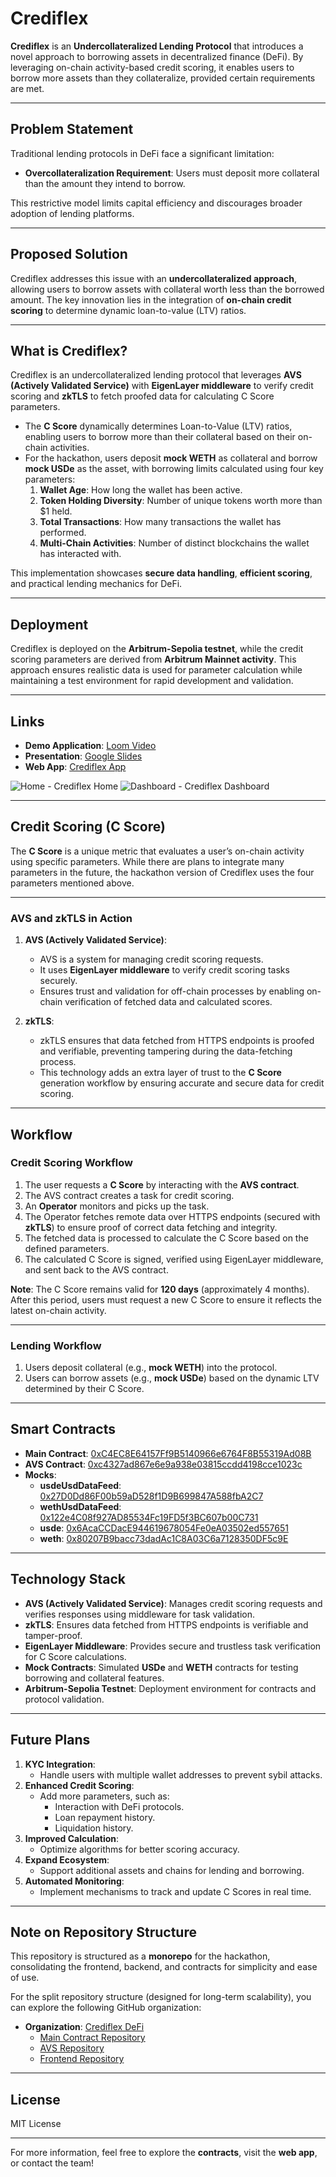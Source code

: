 # Crediflex

**Crediflex** is an **Undercollateralized Lending Protocol** that introduces a novel approach to borrowing assets in decentralized finance (DeFi). By leveraging on-chain activity-based credit scoring, it enables users to borrow more assets than they collateralize, provided certain requirements are met.

---

## Problem Statement

Traditional lending protocols in DeFi face a significant limitation:

- **Overcollateralization Requirement**: Users must deposit more collateral than the amount they intend to borrow.

This restrictive model limits capital efficiency and discourages broader adoption of lending platforms.

---

## Proposed Solution

Crediflex addresses this issue with an **undercollateralized approach**, allowing users to borrow assets with collateral worth less than the borrowed amount. The key innovation lies in the integration of **on-chain credit scoring** to determine dynamic loan-to-value (LTV) ratios.

---

## What is Crediflex?

Crediflex is an undercollateralized lending protocol that leverages **AVS (Actively Validated Service)** with **EigenLayer middleware** to verify credit scoring and **zkTLS** to fetch proofed data for calculating C Score parameters.

- The **C Score** dynamically determines Loan-to-Value (LTV) ratios, enabling users to borrow more than their collateral based on their on-chain activities.
- For the hackathon, users deposit **mock WETH** as collateral and borrow **mock USDe** as the asset, with borrowing limits calculated using four key parameters:
  1. **Wallet Age**: How long the wallet has been active.
  2. **Token Holding Diversity**: Number of unique tokens worth more than $1 held.
  3. **Total Transactions**: How many transactions the wallet has performed.
  4. **Multi-Chain Activities**: Number of distinct blockchains the wallet has interacted with.

This implementation showcases **secure data handling**, **efficient scoring**, and practical lending mechanics for DeFi.

---

## Deployment

Crediflex is deployed on the **Arbitrum-Sepolia testnet**, while the credit scoring parameters are derived from **Arbitrum Mainnet activity**. This approach ensures realistic data is used for parameter calculation while maintaining a test environment for rapid development and validation.

---

## Links

- **Demo Application**: [Loom Video](https://www.loom.com/share/f2f07bec1d7f4a16a265d5c2e15b4fd5?sid=6b59d2d7-8cec-4437-b5a9-5837ee9344db)
- **Presentation**: [Google Slides](https://docs.google.com/presentation/d/1jzdRC5VvygoHkkKyZcC22kcvkAqC7YxsAfnADTBuLmU/edit#slide=id.g1f1ce5643d3_0_0)
- **Web App**: [Crediflex App](https://crediflex.vercel.app/)

![Home - Crediflex Home](./public/crediflex-home.png)
![Dashboard - Crediflex Dashboard](./public/crediflex-dashboard.png)

---

## Credit Scoring (C Score)

The **C Score** is a unique metric that evaluates a user’s on-chain activity using specific parameters. While there are plans to integrate many parameters in the future, the hackathon version of Crediflex uses the four parameters mentioned above.

---

### AVS and zkTLS in Action

1. **AVS (Actively Validated Service)**:

   - AVS is a system for managing credit scoring requests.
   - It uses **EigenLayer middleware** to verify credit scoring tasks securely.
   - Ensures trust and validation for off-chain processes by enabling on-chain verification of fetched data and calculated scores.

2. **zkTLS**:
   - zkTLS ensures that data fetched from HTTPS endpoints is proofed and verifiable, preventing tampering during the data-fetching process.
   - This technology adds an extra layer of trust to the **C Score** generation workflow by ensuring accurate and secure data for credit scoring.

---

## Workflow

### Credit Scoring Workflow

1. The user requests a **C Score** by interacting with the **AVS contract**.
2. The AVS contract creates a task for credit scoring.
3. An **Operator** monitors and picks up the task.
4. The Operator fetches remote data over HTTPS endpoints (secured with **zkTLS**) to ensure proof of correct data fetching and integrity.
5. The fetched data is processed to calculate the C Score based on the defined parameters.
6. The calculated C Score is signed, verified using EigenLayer middleware, and sent back to the AVS contract.

**Note**: The C Score remains valid for **120 days** (approximately 4 months). After this period, users must request a new C Score to ensure it reflects the latest on-chain activity.

---

### Lending Workflow

1. Users deposit collateral (e.g., **mock WETH**) into the protocol.
2. Users can borrow assets (e.g., **mock USDe**) based on the dynamic LTV determined by their C Score.

---

## Smart Contracts

- **Main Contract**: [0xC4EC8E64157Ff9B5140966e6764F8B55319Ad08B](https://sepolia.arbiscan.io/address/0xC4EC8E64157Ff9B5140966e6764F8B55319Ad08B)
- **AVS Contract**: [0xc4327ad867e6e9a938e03815ccdd4198cce1023c](https://sepolia.arbiscan.io/address/0xc4327ad867e6e9a938e03815ccdd4198cce1023c)
- **Mocks**:
  - **usdeUsdDataFeed**: [0x27D0Dd86F00b59aD528f1D9B699847A588fbA2C7](https://sepolia.arbiscan.io/address/0x27D0Dd86F00b59aD528f1D9B699847A588fbA2C7)
  - **wethUsdDataFeed**: [0x122e4C08f927AD85534Fc19FD5f3BC607b00C731](https://sepolia.arbiscan.io/address/0x122e4C08f927AD85534Fc19FD5f3BC607b00C731)
  - **usde**: [0x6AcaCCDacE944619678054Fe0eA03502ed557651](https://sepolia.arbiscan.io/address/0x6AcaCCDacE944619678054Fe0eA03502ed557651)
  - **weth**: [0x80207B9bacc73dadAc1C8A03C6a7128350DF5c9E](https://sepolia.arbiscan.io/address/0x80207B9bacc73dadAc1C8A03C6a7128350DF5c9E)

---

## Technology Stack

- **AVS (Actively Validated Service)**: Manages credit scoring requests and verifies responses using middleware for task validation.
- **zkTLS**: Ensures data fetched from HTTPS endpoints is verifiable and tamper-proof.
- **EigenLayer Middleware**: Provides secure and trustless task verification for C Score calculations.
- **Mock Contracts**: Simulated **USDe** and **WETH** contracts for testing borrowing and collateral features.
- **Arbitrum-Sepolia Testnet**: Deployment environment for contracts and protocol validation.

---

## Future Plans

1. **KYC Integration**:
   - Handle users with multiple wallet addresses to prevent sybil attacks.
2. **Enhanced Credit Scoring**:
   - Add more parameters, such as:
     - Interaction with DeFi protocols.
     - Loan repayment history.
     - Liquidation history.
3. **Improved Calculation**:
   - Optimize algorithms for better scoring accuracy.
4. **Expand Ecosystem**:
   - Support additional assets and chains for lending and borrowing.
5. **Automated Monitoring**:
   - Implement mechanisms to track and update C Scores in real time.

---

## Note on Repository Structure

This repository is structured as a **monorepo** for the hackathon, consolidating the frontend, backend, and contracts for simplicity and ease of use.

For the split repository structure (designed for long-term scalability), you can explore the following GitHub organization:

- **Organization**: [Crediflex DeFi](https://github.com/crediflex-defi)
  - [Main Contract Repository](https://github.com/crediflex-defi/crediflex-main)
  - [AVS Repository](https://github.com/crediflex-defi/crediflex-avs)
  - [Frontend Repository](https://github.com/crediflex-defi/crediflex-web)

---

## License

MIT License

---

For more information, feel free to explore the **contracts**, visit the **web app**, or contact the team!
